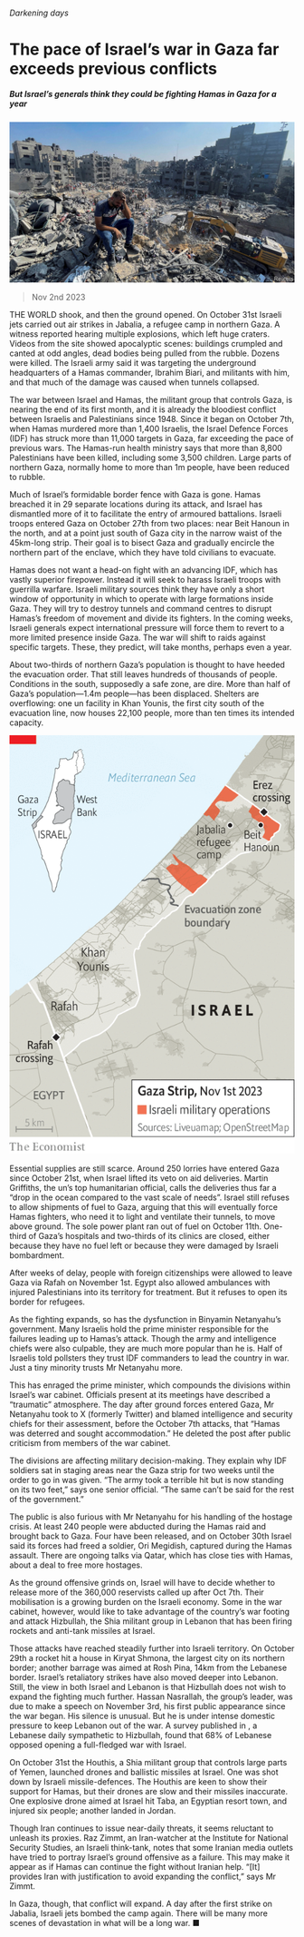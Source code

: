 ###### Darkening days

# The pace of Israel’s war in Gaza far exceeds previous conflicts 

##### But Israel’s generals think they could be fighting Hamas in Gaza for a year 

![image](images/20231104_MAP005.jpg) 

> Nov 2nd 2023 

THE WORLD shook, and then the ground opened. On October 31st Israeli jets carried out air strikes in Jabalia, a refugee camp in northern Gaza. A witness reported hearing multiple explosions, which left huge craters. Videos from the site showed apocalyptic scenes: buildings crumpled and canted at odd angles, dead bodies being pulled from the rubble. Dozens were killed. The Israeli army said it was targeting the underground headquarters of a Hamas commander, Ibrahim Biari, and militants with him, and that much of the damage was caused when tunnels collapsed. 


The war between Israel and Hamas, the militant group that controls Gaza, is nearing the end of its first month, and it is already the bloodiest conflict between Israelis and Palestinians since 1948. Since it began on October 7th, when Hamas murdered more than 1,400 Israelis, the Israel Defence Forces (IDF) has struck more than 11,000 targets in Gaza, far exceeding the pace of previous wars. The Hamas-run health ministry says that more than 8,800 Palestinians have been killed, including some 3,500 children. Large parts of northern Gaza, normally home to more than 1m people, have been reduced to rubble.

Much of Israel’s formidable border fence with Gaza is gone. Hamas breached it in 29 separate locations during its attack, and Israel has dismantled more of it to facilitate the entry of armoured battalions. Israeli troops entered Gaza on October 27th from two places: near Beit Hanoun in the north, and at a point just south of Gaza city in the narrow waist of the 45km-long strip. Their goal is to bisect Gaza and gradually encircle the northern part of the enclave, which they have told civilians to evacuate.

Hamas does not want a head-on fight with an advancing IDF, which has vastly superior firepower. Instead it will seek to harass Israeli troops with guerrilla warfare. Israeli military sources think they have only a short window of opportunity in which to operate with large formations inside Gaza. They will try to destroy tunnels and command centres to disrupt Hamas’s freedom of movement and divide its fighters. In the coming weeks, Israeli generals expect international pressure will force them to revert to a more limited presence inside Gaza. The war will shift to raids against specific targets. These, they predict, will take months, perhaps even a year.

About two-thirds of northern Gaza’s population is thought to have heeded the evacuation order. That still leaves hundreds of thousands of people. Conditions in the south, supposedly a safe zone, are dire. More than half of Gaza’s population—1.4m people—has been displaced. Shelters are overflowing: one un facility in Khan Younis, the first city south of the evacuation line, now houses 22,100 people, more than ten times its intended capacity.

![image](images/20231104_MAM965.png) 


Essential supplies are still scarce. Around 250 lorries have entered Gaza since October 21st, when Israel lifted its veto on aid deliveries. Martin Griffiths, the un’s top humanitarian official, calls the deliveries thus far a “drop in the ocean compared to the vast scale of needs”. Israel still refuses to allow shipments of fuel to Gaza, arguing that this will eventually force Hamas fighters, who need it to light and ventilate their tunnels, to move above ground. The sole power plant ran out of fuel on October 11th. One-third of Gaza’s hospitals and two-thirds of its clinics are closed, either because they have no fuel left or because they were damaged by Israeli bombardment.

After weeks of delay, people with foreign citizenships were allowed to leave Gaza via Rafah on November 1st. Egypt also allowed ambulances with injured Palestinians into its territory for treatment. But it refuses to open its border for refugees.

As the fighting expands, so has the dysfunction in Binyamin Netanyahu’s government. Many Israelis hold the prime minister responsible for the failures leading up to Hamas’s attack. Though the army and intelligence chiefs were also culpable, they are much more popular than he is. Half of Israelis told pollsters they trust IDF commanders to lead the country in war. Just a tiny minority trusts Mr Netanyahu more.

This has enraged the prime minister, which compounds the divisions within Israel’s war cabinet. Officials present at its meetings have described a “traumatic” atmosphere. The day after ground forces entered Gaza, Mr Netanyahu took to X (formerly Twitter) and blamed intelligence and security chiefs for their assessment, before the October 7th attacks, that “Hamas was deterred and sought accommodation.” He deleted the post after public criticism from members of the war cabinet.

The divisions are affecting military decision-making. They explain why IDF soldiers sat in staging areas near the Gaza strip for two weeks until the order to go in was given. “The army took a terrible hit but is now standing on its two feet,” says one senior official. “The same can’t be said for the rest of the government.”

The public is also furious with Mr Netanyahu for his handling of the hostage crisis. At least 240 people were abducted during the Hamas raid and brought back to Gaza. Four have been released, and on October 30th Israel said its forces had freed a soldier, Ori Megidish, captured during the Hamas assault. There are ongoing talks via Qatar, which has close ties with Hamas, about a deal to free more hostages. 

As the ground offensive grinds on, Israel will have to decide whether to release more of the 360,000 reservists called up after Oct 7th. Their mobilisation is a growing burden on the Israeli economy. Some in the war cabinet, however, would like to take advantage of the country’s war footing and attack Hizbullah, the Shia militant group in Lebanon that has been firing rockets and anti-tank missiles at Israel.

Those attacks have reached steadily further into Israeli territory. On October 29th a rocket hit a house in Kiryat Shmona, the largest city on its northern border; another barrage was aimed at Rosh Pina, 14km from the Lebanese border. Israel’s retaliatory strikes have also moved deeper into Lebanon. Still, the view in both Israel and Lebanon is that Hizbullah does not wish to expand the fighting much further. Hassan Nasrallah, the group’s leader, was due to make a speech on November 3rd, his first public appearance since the war began. His silence is unusual. But he is under intense domestic pressure to keep Lebanon out of the war. A survey published in , a Lebanese daily sympathetic to Hizbullah, found that 68% of Lebanese opposed opening a full-fledged war with Israel.

On October 31st the Houthis, a Shia militant group that controls large parts of Yemen, launched drones and ballistic missiles at Israel. One was shot down by Israeli missile-defences. The Houthis are keen to show their support for Hamas, but their drones are slow and their missiles inaccurate. One explosive drone aimed at Israel hit Taba, an Egyptian resort town, and injured six people; another landed in Jordan.

Though Iran continues to issue near-daily threats, it seems reluctant to unleash its proxies. Raz Zimmt, an Iran-watcher at the Institute for National Security Studies, an Israeli think-tank, notes that some Iranian media outlets have tried to portray Israel’s ground offensive as a failure. This may make it appear as if Hamas can continue the fight without Iranian help. “[It] provides Iran with justification to avoid expanding the conflict,” says Mr Zimmt.

In Gaza, though, that conflict will expand. A day after the first strike on Jabalia, Israeli jets bombed the camp again. There will be many more scenes of devastation in what will be a long war. ■


